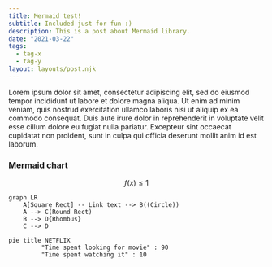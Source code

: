 ```yaml
---
title: Mermaid test!
subtitle: Included just for fun :)
description: This is a post about Mermaid library.
date: "2021-03-22"
tags:
  - tag-x
  - tag-y
layout: layouts/post.njk
---
```


Lorem ipsum dolor sit amet, consectetur adipiscing elit, sed do eiusmod tempor incididunt ut labore et dolore magna aliqua. Ut enim ad minim veniam, quis nostrud exercitation ullamco laboris nisi ut aliquip ex ea commodo consequat. Duis aute irure dolor in reprehenderit in voluptate velit esse cillum dolore eu fugiat nulla pariatur. Excepteur sint occaecat cupidatat non proident, sunt in culpa qui officia deserunt mollit anim id est laborum.

### Mermaid chart

$$
  f(x) \le 1
$$

```mermaid
graph LR
    A[Square Rect] -- Link text --> B((Circle))
    A --> C(Round Rect)
    B --> D{Rhombus}
    C --> D
```

```mermaid
pie title NETFLIX
         "Time spent looking for movie" : 90
         "Time spent watching it" : 10
```
